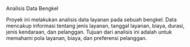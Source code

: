 Analisis Data Bengkel

Proyek ini melakukan analisis data layanan pada sebuah bengkel. Data mencakup informasi tentang jenis layanan, tanggal layanan, biaya, durasi, jenis kendaraan, dan pelanggan. 
Tujuan dari analisis ini adalah untuk memahami pola layanan, biaya, dan preferensi pelanggan.
